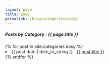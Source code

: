 ```yaml
---
layout: page
title: Easy
permalink: /blog/categories/easy/
---
```


<h5> Posts by Category : {{ page.title }} </h5>

<div class="card">
{% for post in site.categories.easy %}
 <li class="category-posts"><span>{{ post.date | date_to_string }}</span> &nbsp; <a href="{{ post.url }}">{{ post.title }}</a></li>
{% endfor %}
</div>